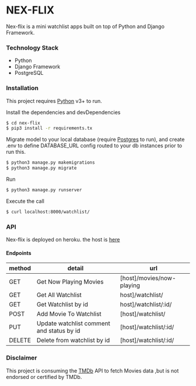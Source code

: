 # NEX-FLIX

Nex-flix is a mini watchlist apps built on top of Python and Django Framework.


### Technology Stack

* Python
* Django Framework
* PostgreSQL




### Installation

This project requires [Python](https://python.org/) v3+ to run.

Install the dependencies and devDependencies
```sh
$ cd nex-flix
$ pip3 install -r requirements.tx
```

Migrate model to your local database (require [Postgres](www.postgresql.org) to run), and create .env to define DATABASE_URL config routed to your db instances prior to run this.
```sh
$ python3 manage.py makemigrations
$ python3 manage.py migrate
```
Run
```sh
$ python3 manage.py runserver
```

Execute the call
```sh
$ curl localhost:8000/watchlist/
```


### API
Nex-flix is deployed on heroku. the host is [here](https://nex-flix.herokuapp.com)


#### Endpoints

|method | detail | url |
| ------ | ------ | ------ |
|GET| Get Now Playing Movies | [host]/movies/now-playing |
|GET| Get All Watchlist| host]/watchlist/ |
|GET| Get Watchlist by id| host]/watchlist/:id/ |
|POST| Add Movie To Watchlist | [host]/watchlist/ |
|PUT| Update watchlist comment and status by id | [host]/watchlist/:id/ |
|DELETE| Delete from watchlist by id | [host]/watchlist/:id/ |





### Disclaimer
This project is consuming the [TMDb](https://developers.themoviedb.org/) API to fetch Movies data 
,but is not endorsed or certified by TMDb.

